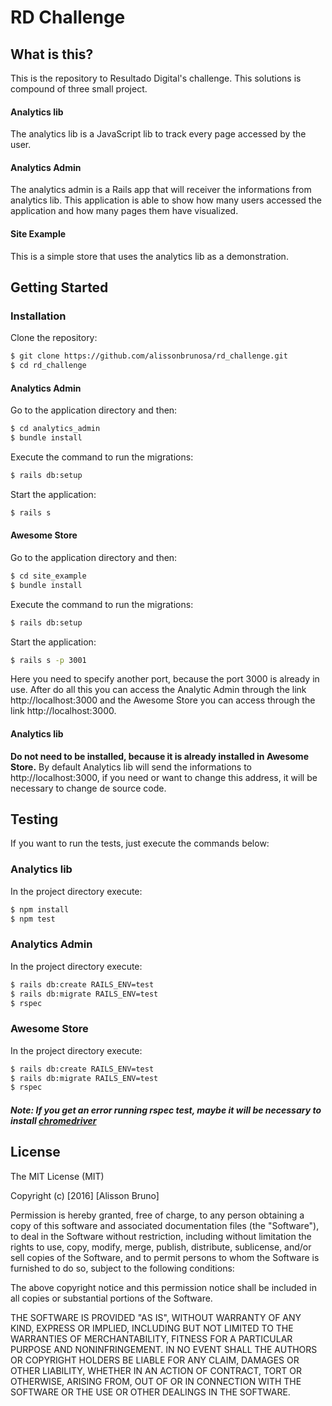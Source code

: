 # RD Challenge


## What is this?
This is the repository to Resultado Digital's challenge. This solutions is compound of three small project.
    
#### Analytics lib
The analytics lib is a JavaScript lib to track every page accessed by the user.
#### Analytics Admin
The analytics admin is a Rails app that will receiver the informations from analytics lib. This application is able to show how many users accessed the application and how many pages them have visualized.
#### Site Example
This is a simple store that uses the analytics lib as a demonstration.

## Getting Started
### Installation
Clone the repository:
```sh       
$ git clone https://github.com/alissonbrunosa/rd_challenge.git
$ cd rd_challenge
```


#### Analytics Admin
Go to the application directory and then:
```sh 
$ cd analytics_admin
$ bundle install
```
Execute the command to run the migrations:
```sh 
$ rails db:setup
```
Start the application:
```sh 
$ rails s
```


#### Awesome Store
Go to the application directory and then:
```sh 
$ cd site_example
$ bundle install
```
Execute the command to run the migrations:
```sh 
$ rails db:setup
```
Start the application:
```sh 
$ rails s -p 3001
```
Here you need to specify another port, because the port 3000 is already in use.
After do all this you can access the Analytic Admin through the link http://localhost:3000 and the Awesome Store you can access through the link http://localhost:3000.



#### Analytics lib
**Do not need to be installed, because it is already installed in Awesome Store.**
By default Analytics lib will send the informations to http://localhost:3000, if you need or want to change this address, it will be necessary to change de source code.



## Testing
If you want to run the tests, just execute the commands below:



### Analytics lib
In the project directory execute:
```sh 
$ npm install
$ npm test
```



### Analytics Admin
In the project directory execute:
```sh 
$ rails db:create RAILS_ENV=test
$ rails db:migrate RAILS_ENV=test
$ rspec
```


### Awesome Store
In the project directory execute:
```sh 
$ rails db:create RAILS_ENV=test
$ rails db:migrate RAILS_ENV=test
$ rspec
```

##### **Note:** If you get an error running rspec test, maybe it will be necessary to install [chromedriver](https://chromedriver.storage.googleapis.com/index.html)


## License

The MIT License (MIT)

Copyright (c) [2016] [Alisson Bruno]

Permission is hereby granted, free of charge, to any person obtaining a copy of
this software and associated documentation files (the "Software"), to deal in
the Software without restriction, including without limitation the rights to
use, copy, modify, merge, publish, distribute, sublicense, and/or sell copies of
the Software, and to permit persons to whom the Software is furnished to do so,
subject to the following conditions:

The above copyright notice and this permission notice shall be included in all
copies or substantial portions of the Software.

THE SOFTWARE IS PROVIDED "AS IS", WITHOUT WARRANTY OF ANY KIND, EXPRESS OR
IMPLIED, INCLUDING BUT NOT LIMITED TO THE WARRANTIES OF MERCHANTABILITY, FITNESS
FOR A PARTICULAR PURPOSE AND NONINFRINGEMENT. IN NO EVENT SHALL THE AUTHORS OR
COPYRIGHT HOLDERS BE LIABLE FOR ANY CLAIM, DAMAGES OR OTHER LIABILITY, WHETHER
IN AN ACTION OF CONTRACT, TORT OR OTHERWISE, ARISING FROM, OUT OF OR IN
CONNECTION WITH THE SOFTWARE OR THE USE OR OTHER DEALINGS IN THE SOFTWARE.


